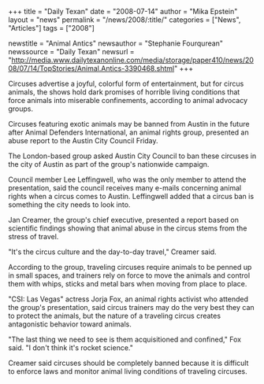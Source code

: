 +++
title = "Daily Texan"
date = "2008-07-14"
author = "Mika Epstein"
layout = "news"
permalink = "/news/2008/:title/"
categories = ["News", "Articles"]
tags = ["2008"]

newstitle = "Animal Antics"
newsauthor = "Stephanie Fourqurean"
newssource = "Daily Texan"
newsurl = "http://media.www.dailytexanonline.com/media/storage/paper410/news/2008/07/14/TopStories/Animal.Antics-3390468.shtml"
+++

Circuses advertise a joyful, colorful form of entertainment, but for circus animals, the shows hold dark promises of horrible living conditions that force animals into miserable confinements, according to animal advocacy groups. 

Circuses featuring exotic animals may be banned from Austin in the future after Animal Defenders International, an animal rights group, presented an abuse report to the Austin City Council Friday.

The London-based group asked Austin City Council to ban these circuses in the city of Austin as part of the group's nationwide campaign.

Council member Lee Leffingwell, who was the only member to attend the presentation, said the council receives many e-mails concerning animal rights when a circus comes to Austin. Leffingwell added that a circus ban is something the city needs to look into.

Jan Creamer, the group's chief executive, presented a report based on scientific findings showing that animal abuse in the circus stems from the stress of travel.

"It's the circus culture and the day-to-day travel," Creamer said.

According to the group, traveling circuses require animals to be penned up in small spaces, and trainers rely on force to move the animals and control them with whips, sticks and metal bars when moving from place to place.

"CSI: Las Vegas" actress Jorja Fox, an animal rights activist who attended the group's presentation, said circus trainers may do the very best they can to protect the animals, but the nature of a traveling circus creates antagonistic behavior toward animals. 

"The last thing we need to see is them acquisitioned and confined," Fox said. "I don't think it's rocket science." 

Creamer said circuses should be completely banned because it is difficult to enforce laws and monitor animal living conditions of traveling circuses.  
